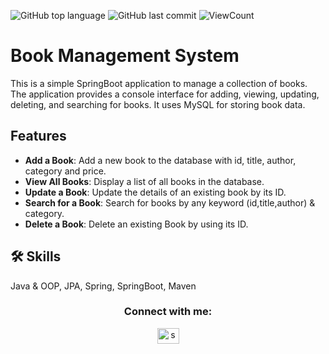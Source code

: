 ![GitHub top language](https://img.shields.io/github/languages/top/saurabh9401/Book_Management_System?style=flat)
![GitHub last commit](https://img.shields.io/github/last-commit/saurabh9401/Book_Management_System?style=flat)
![ViewCount](https://views.whatilearened.today/views/github/saurabh9401/Book_Management_System.svg?cache=remove)

# Book Management System

This is a simple SpringBoot application to manage a collection of books. 
The application provides a console interface for adding, viewing, updating, deleting, and searching for books. 
It uses MySQL for storing book data.

## Features

- **Add a Book**: Add a new book to the database with id, title, author, category and price.
- **View All Books**: Display a list of all books in the database.
- **Update a Book**: Update the details of an existing book by its ID.
- **Search for a Book**: Search for books by any keyword (id,title,author) & category.
- **Delete a Book**: Delete an existing Book by using its ID.


## 🛠 Skills
Java & OOP, JPA, Spring, SpringBoot, Maven

<h3 align="center">Connect with me:</h3>
<p align="center">
  <a href="https://www.linkedin.com/in/saurabh-gawade-a78a56220/" target="blank"><img align="center" src="https://raw.githubusercontent.com/rahuldkjain/github-profile-readme-generator/master/src/images/icons/Social/linked-in-alt.svg" alt="saurabh-gawade-a78a56220" height="25" width="35" /></a>
</p>
